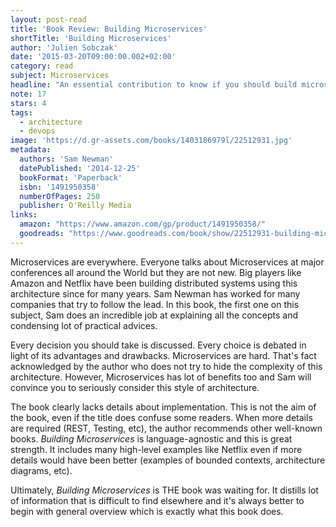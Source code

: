 ```yaml
---
layout: post-read
title: 'Book Review: Building Microservices'
shortTitle: 'Building Microservices'
author: 'Julien Sobczak'
date: '2015-03-20T09:00:00.002+02:00'
category: read
subject: Microservices
headline: "An essential contribution to know if you should build microservices and what it means."
note: 17
stars: 4
tags:
  - architecture
  - devops
image: 'https://d.gr-assets.com/books/1403186979l/22512931.jpg'
metadata:
  authors: 'Sam Newman'
  datePublished: '2014-12-25'
  bookFormat: 'Paperback'
  isbn: '1491950358'
  numberOfPages: 250
  publisher: O'Reilly Media
links:
  amazon: "https://www.amazon.com/gp/product/1491950358/"
  goodreads: "https://www.goodreads.com/book/show/22512931-building-microservices"
---
```



Microservices are everywhere. Everyone talks about Microservices at major conferences all around the World but they are not new. Big players like Amazon and Netflix have been building distributed systems using this architecture since for many years. Sam Newman has worked for many companies that try to follow the lead. In this book, the first one on this subject, Sam does an incredible job at explaining all the concepts and condensing lot of practical advices.

Every decision you should take is discussed. Every choice is debated in light of its advantages and drawbacks. Microservices are hard. That's fact acknowledged by the author who does not try to hide the complexity of this architecture. However, Microservices has lot of benefits too and Sam will convince you to seriously consider this style of architecture.

The book clearly lacks details about implementation. This is not the aim of the book, even if the title does confuse some readers. When more details are required (REST, Testing, etc), the author recommends other well-known books. *Building Microservices* is language-agnostic and this is great strength. It includes many high-level examples like Netflix even if more details would have been better (examples of bounded contexts, architecture diagrams, etc).

Ultimately, *Building Microservices* is THE book was waiting for. It distills lot of information that is difficult to find elsewhere and it's always better to begin with general overview which is exactly what this book does.
